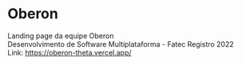 # Oberon
 Landing page da equipe Oberon  
 Desenvolvimento de Software Multiplataforma - Fatec Registro 2022  
 Link: https://oberon-theta.vercel.app/
